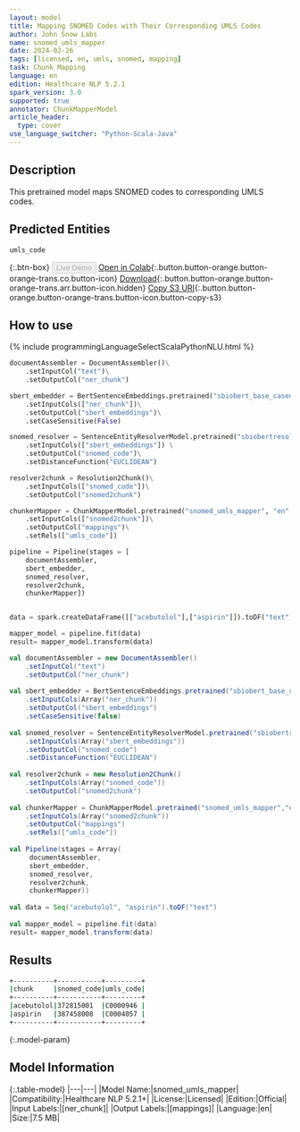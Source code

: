 ```yaml
---
layout: model
title: Mapping SNOMED Codes with Their Corresponding UMLS Codes
author: John Snow Labs
name: snomed_umls_mapper
date: 2024-02-26
tags: [licensed, en, umls, snomed, mapping]
task: Chunk Mapping
language: en
edition: Healthcare NLP 5.2.1
spark_version: 3.0
supported: true
annotator: ChunkMapperModel
article_header:
  type: cover
use_language_switcher: "Python-Scala-Java"
---
```


## Description

This pretrained model maps SNOMED codes to corresponding UMLS codes.

## Predicted Entities

`umls_code`

{:.btn-box}
<button class="button button-orange" disabled>Live Demo</button>
[Open in Colab](https://colab.research.google.com/github/JohnSnowLabs/spark-nlp-workshop/blob/master/healthcare-nlp/06.0.Chunk_Mapping.ipynb){:.button.button-orange.button-orange-trans.co.button-icon}
[Download](https://s3.amazonaws.com/auxdata.johnsnowlabs.com/clinical/models/snomed_umls_mapper_en_5.2.1_3.0_1708984203970.zip){:.button.button-orange.button-orange-trans.arr.button-icon.hidden}
[Copy S3 URI](s3://auxdata.johnsnowlabs.com/clinical/models/snomed_umls_mapper_en_5.2.1_3.0_1708984203970.zip){:.button.button-orange.button-orange-trans.button-icon.button-copy-s3}

## How to use



<div class="tabs-box" markdown="1">
{% include programmingLanguageSelectScalaPythonNLU.html %}
	
```python
documentAssembler = DocumentAssembler()\
    .setInputCol("text")\
    .setOutputCol("ner_chunk")

sbert_embedder = BertSentenceEmbeddings.pretrained("sbiobert_base_cased_mli", "en", "clinical/models")\
    .setInputCols(["ner_chunk"])\
    .setOutputCol("sbert_embeddings")\
    .setCaseSensitive(False)

snomed_resolver = SentenceEntityResolverModel.pretrained("sbiobertresolve_snomed_drug", "en", "clinical/models")\
    .setInputCols(["sbert_embeddings"]) \
    .setOutputCol("snomed_code")\
    .setDistanceFunction("EUCLIDEAN")

resolver2chunk = Resolution2Chunk()\
    .setInputCols(["snomed_code"])\
    .setOutputCol("snomed2chunk")

chunkerMapper = ChunkMapperModel.pretrained("snomed_umls_mapper", "en", "clinical/models")\
    .setInputCols(["snomed2chunk"])\
    .setOutputCol("mappings")\
    .setRels(["umls_code"])

pipeline = Pipeline(stages = [
    documentAssembler,
    sbert_embedder,
    snomed_resolver,
    resolver2chunk,
    chunkerMapper])


data = spark.createDataFrame([["acebutolol"],["aspirin"]]).toDF("text")

mapper_model = pipeline.fit(data)
result= mapper_model.transform(data)  
```
```scala
val documentAssembler = new DocumentAssembler()
    .setInputCol("text")
    .setOutputCol("ner_chunk")
	
val sbert_embedder = BertSentenceEmbeddings.pretrained("sbiobert_base_cased_mli","en","clinical/models")
    .setInputCols(Array("ner_chunk"))
    .setOutputCol("sbert_embeddings")
    .setCaseSensitive(false)
	
val snomed_resolver = SentenceEntityResolverModel.pretrained("sbiobertresolve_snomed_drug","en","clinical/models")
    .setInputCols(Array("sbert_embeddings"))
    .setOutputCol("snomed_code")
    .setDistanceFunction("EUCLIDEAN")
	
val resolver2chunk = new Resolution2Chunk()
    .setInputCols(Array("snomed_code"))
    .setOutputCol("snomed2chunk")
	
val chunkerMapper = ChunkMapperModel.pretrained("snomed_umls_mapper","en","clinical/models")
    .setInputCols(Array("snomed2chunk"))
    .setOutputCol("mappings")
    .setRels(["umls_code"])
	
val Pipeline(stages = Array(
     documentAssembler,
     sbert_embedder,
     snomed_resolver,
     resolver2chunk,
     chunkerMapper))
	
val data = Seq("acebutolol", "aspirin").toDF("text")
	
val mapper_model = pipeline.fit(data)
result= mapper_model.transform(data)
```
</div>

## Results

```bash
+----------+-----------+---------+
|chunk     |snomed_code|umls_code|
+----------+-----------+---------+
|acebutolol|372815001  |C0000946 |
|aspirin   |387458008  |C0004057 |
+----------+-----------+---------+

```

{:.model-param}
## Model Information

{:.table-model}
|---|---|
|Model Name:|snomed_umls_mapper|
|Compatibility:|Healthcare NLP 5.2.1+|
|License:|Licensed|
|Edition:|Official|
|Input Labels:|[ner_chunk]|
|Output Labels:|[mappings]|
|Language:|en|
|Size:|7.5 MB|
